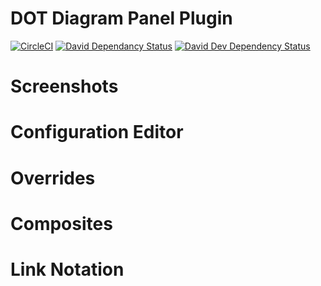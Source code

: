 # DOT Diagram Panel Plugin
[![CircleCI](https://circleci.com/gh/briangann/grafana-dotdiagram-panel.svg?style=svg)](https://circleci.com/gh/briangann/grafana-dotdiagram-panel)
[![David Dependancy Status](https://david-dm.org/briangann/grafana-dotdiagram-panel.svg)](https://david-dm.org/briangann/grafana-dotdiagram-panel)
[![David Dev Dependency Status](https://david-dm.org/briangann/grafana-dotdiagram-panel/dev-status.svg)](https://david-dm.org/briangann/grafana-dotdiagram-panel/?type=dev)

# Screenshots

# Configuration Editor

# Overrides

# Composites

# Link Notation
